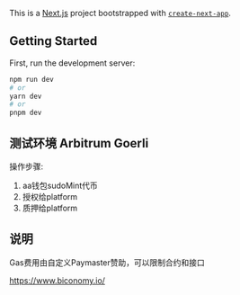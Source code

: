 This is a [Next.js](https://nextjs.org/) project bootstrapped with [`create-next-app`](https://github.com/vercel/next.js/tree/canary/packages/create-next-app).

## Getting Started

First, run the development server:

```bash
npm run dev
# or
yarn dev
# or
pnpm dev
```

## 测试环境 Arbitrum Goerli

操作步骤:

1. aa钱包sudoMint代币
2. 授权给platform
3. 质押给platform

## 说明

Gas费用由自定义Paymaster赞助，可以限制合约和接口

https://www.biconomy.io/

